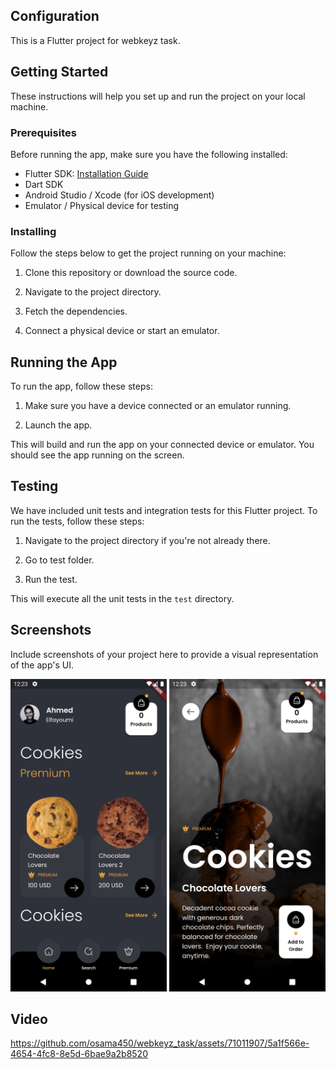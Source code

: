 
## Configuration

This is a Flutter project for webkeyz task.

## Getting Started

These instructions will help you set up and run the project on your local machine.

### Prerequisites

Before running the app, make sure you have the following installed:

- Flutter SDK: [Installation Guide](https://flutter.dev/docs/get-started/install)
- Dart SDK
- Android Studio / Xcode (for iOS development)
- Emulator / Physical device for testing

### Installing

Follow the steps below to get the project running on your machine:

1. Clone this repository or download the source code.

2. Navigate to the project directory.

3. Fetch the dependencies.

4. Connect a physical device or start an emulator.

## Running the App

To run the app, follow these steps:

1. Make sure you have a device connected or an emulator running.

2. Launch the app.

This will build and run the app on your connected device or emulator. You should see the app running on the screen.

## Testing

We have included unit tests and integration tests for this Flutter project. To run the tests, follow these steps:

1. Navigate to the project directory if you're not already there.

2. Go to test folder.

3. Run the test.

This will execute all the unit tests in the `test` directory.


## Screenshots

Include screenshots of your project here to provide a visual representation of the app's UI.

<img src="screenshots/Screenshot_1687042358.png" width="250"> <img src="screenshots/Screenshot_1687042362.png" width="250">

## Video

https://github.com/osama450/webkeyz_task/assets/71011907/5a1f566e-4654-4fc8-8e5d-6bae9a2b8520



